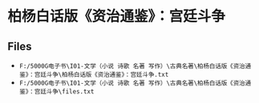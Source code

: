 # 柏杨白话版《资治通鉴》：宫廷斗争

## Files

- `F:/5000G电子书\I01-文学（小说 诗歌 名著 写作）\古典名著\柏杨白话版《资治通鉴》：宫廷斗争\柏杨白话版《资治通鉴》：宫廷斗争.txt`
- `F:/5000G电子书\I01-文学（小说 诗歌 名著 写作）\古典名著\柏杨白话版《资治通鉴》：宫廷斗争\files.txt`
